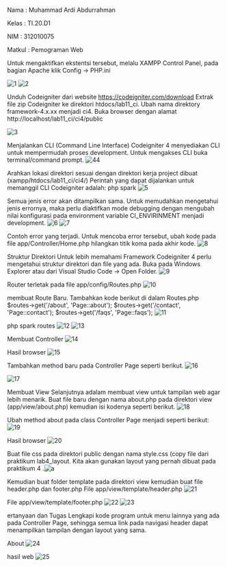 Nama : Muhammad Ardi Abdurrahman

Kelas : TI.20.D1

NIM : 312010075

Matkul : Pemograman Web

Untuk mengaktifkan ekstentsi tersebut, melalu XAMPP Control Panel, pada bagian Apache klik Config -> PHP.ini

![1](https://user-images.githubusercontent.com/101821904/172718867-e9dc4f46-6b34-4c64-a0e4-f8437840339f.png)
![2](https://user-images.githubusercontent.com/101821904/172718911-c0165c81-f546-431b-87ad-24c8bb234948.png)

Unduh Codeigniter dari website https://codeigniter.com/download Extrak file zip Codeigniter ke direktori htdocs/lab11_ci. Ubah nama direktory framework-4.x.xx menjadi ci4. Buka browser dengan alamat http://localhost/lab11_ci/ci4/public

![3](https://user-images.githubusercontent.com/101821904/172718958-bc0f71f3-0977-47fe-ba3e-1b542d3f508a.png)

Menjalankan CLI (Command Line Interface) Codeigniter 4 menyediakan CLI untuk mempermudah proses development. Untuk mengakses CLI buka terminal/command prompt.
![44](https://user-images.githubusercontent.com/101821904/172719000-ff32a1a1-e7f3-4e41-bb35-1e3010330211.png)

Arahkan lokasi direktori sesuai dengan direktori kerja project dibuat (xampp/htdocs/lab11_ci/ci4/) Perintah yang dapat dijalankan untuk memanggil CLI Codeigniter adalah: php spark
![5](https://user-images.githubusercontent.com/101821904/172719022-b92e2093-285b-4349-a08e-d588ec73fcf4.png)

Semua jenis error akan ditampilkan sama. Untuk memudahkan mengetahui jenis errornya, maka perlu diaktifkan mode debugging dengan mengubah nilai konfigurasi pada environment variable CI_ENVIRINMENT menjadi development.
![6](https://user-images.githubusercontent.com/101821904/172719052-4ec472e9-84f0-4e4f-b978-0301cd28ee6f.png)
![7](https://user-images.githubusercontent.com/101821904/172719072-6a14a1ed-75ed-428c-8945-d1335dd97841.png)

Contoh error yang terjadi. Untuk mencoba error tersebut, ubah kode pada file app/Controller/Home.php hilangkan titik koma pada akhir kode.
![8](https://user-images.githubusercontent.com/101821904/172719109-19ff4a1e-bf32-4970-90ce-6ed3ec825b9c.png)

Struktur Direktori Untuk lebih memahami Framework Codeigniter 4 perlu mengetahui struktur direktori dan file yang ada. Buka pada Windows Explorer atau dari Visual Studio Code -> Open Folder.
![9](https://user-images.githubusercontent.com/101821904/172719154-6f882a54-256e-4a11-ac8d-626ec2483f47.png)

Router terletak pada file app/config/Routes.php
![10](https://user-images.githubusercontent.com/101821904/172719198-28bee015-80d7-4867-886f-6285df8a7134.png)

membuat Route Baru. Tambahkan kode berikut di dalam Routes.php $routes->get('/about', 'Page::about'); $routes->get('/contact', 'Page::contact'); $routes->get('/faqs', 'Page::faqs');
![11](https://user-images.githubusercontent.com/101821904/172719215-409385b9-3f49-4139-8204-a7f69387a634.png)

php spark routes
![12](https://user-images.githubusercontent.com/101821904/172719253-3f35099d-c996-4603-a7ca-6e973ad0093f.png)
![13](https://user-images.githubusercontent.com/101821904/172719275-49df7416-13d9-4c51-b2e5-25d51d76e170.png)

Membuat Controller
![14](https://user-images.githubusercontent.com/101821904/172719301-703de6ea-5571-4366-b2dd-72c78fb399e7.png)

Hasil browser
![15](https://user-images.githubusercontent.com/101821904/172719331-99c2b0a2-9fd2-4099-b8af-f36f91f989a6.png)

Tambahkan method baru pada Controller Page seperti berikut.
![16](https://user-images.githubusercontent.com/101821904/172719360-9d741d54-8d86-496d-b571-e09c4d077ea8.png)

![17](https://user-images.githubusercontent.com/101821904/172719380-059c7643-af48-4fd8-8d0f-746a403609bc.png)

Membuat View Selanjutnya adalam membuat view untuk tampilan web agar lebih menarik. Buat file baru dengan nama about.php pada direktori view (app/view/about.php) kemudian isi kodenya seperti berikut.
![18](https://user-images.githubusercontent.com/101821904/172719414-158da5cb-f6f3-4ca7-a926-ba5244a9bf60.png)

Ubah method about pada class Controller Page menjadi seperti berikut:
![19](https://user-images.githubusercontent.com/101821904/172719441-a03ce2b8-460e-454f-b2a5-40819872c43b.png)

Hasil browser
![20](https://user-images.githubusercontent.com/101821904/172719470-9557222a-a54f-433e-b776-84c8efa7ad7c.png)

Buat file css pada direktori public dengan nama style.css (copy file dari praktikum lab4_layout. Kita akan gunakan layout yang pernah dibuat pada praktikum 4
.![a](https://user-images.githubusercontent.com/101821904/172719497-e1ecb1c5-7ad2-4aa7-a898-a6ce2885bb63.png)

Kemudian buat folder template pada direktori view kemudian buat file header.php dan footer.php File app/view/template/header.php
![21](https://user-images.githubusercontent.com/101821904/172719608-6383dc98-0b88-4e29-8869-4f97e20bcb63.png)

File app/view/template/footer.php
![22](https://user-images.githubusercontent.com/101821904/172719640-7cc5c398-4f7e-42d8-836a-4c66933ba16f.png)
![23](https://user-images.githubusercontent.com/101821904/172719732-8069e92d-58e7-4f2a-8ef3-88753cd3f6da.png)

ertanyaan dan Tugas Lengkapi kode program untuk menu lainnya yang ada pada Controller Page, sehingga semua link pada navigasi header dapat menampilkan tampilan dengan layout yang sama.

About
![24](https://user-images.githubusercontent.com/101821904/172719791-3726b163-2d47-4de8-8688-05c0e656e5ba.png)

hasil web
![25](https://user-images.githubusercontent.com/101821904/172719806-39b0cfb2-0600-4560-b14f-ac10ded9ffb5.png)
